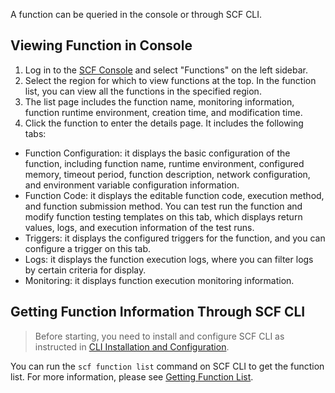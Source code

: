 A function can be queried in the console or through SCF CLI.

## Viewing Function in Console
1. Log in to the [SCF Console](https://console.cloud.tencent.com/scf) and select "Functions" on the left sidebar.
2. Select the region for which to view functions at the top. In the function list, you can view all the functions in the specified region.
4. The list page includes the function name, monitoring information, function runtime environment, creation time, and modification time.
5. Click the function to enter the details page. It includes the following tabs:
 * Function Configuration: it displays the basic configuration of the function, including function name, runtime environment, configured memory, timeout period, function description, network configuration, and environment variable configuration information.
 * Function Code: it displays the editable function code, execution method, and function submission method. You can test run the function and modify function testing templates on this tab, which displays return values, logs, and execution information of the test runs.
 * Triggers: it displays the configured triggers for the function, and you can configure a trigger on this tab.
 * Logs: it displays the function execution logs, where you can filter logs by certain criteria for display.
 * Monitoring: it displays function execution monitoring information.

## Getting Function Information Through SCF CLI
>Before starting, you need to install and configure SCF CLI as instructed in [CLI Installation and Configuration](https://intl.cloud.tencent.com/document/product/583/32754).
>
You can run the `scf function list` command on SCF CLI to get the function list. For more information, please see [Getting Function List](<https://intl.cloud.tencent.com/document/product/583/32763>).
